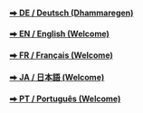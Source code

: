 
#### [&#x2b95; DE / Deutsch (Dhammaregen) ](https://sc-voice.github.io/dhammaregen/)  
#### [&#x2b95; EN / English (Welcome)](/sc-voice/en/100-welcome)  
#### [&#x2b95; FR / Français (Welcome)](/sc-voice/fr/Home-FR)
#### [&#x2b95; JA / 日本語 (Welcome)](/sc-voice/ja/Home-JA)  
#### [&#x2b95; PT / Português (Welcome)](/sc-voice/pt/Home-PT)  
